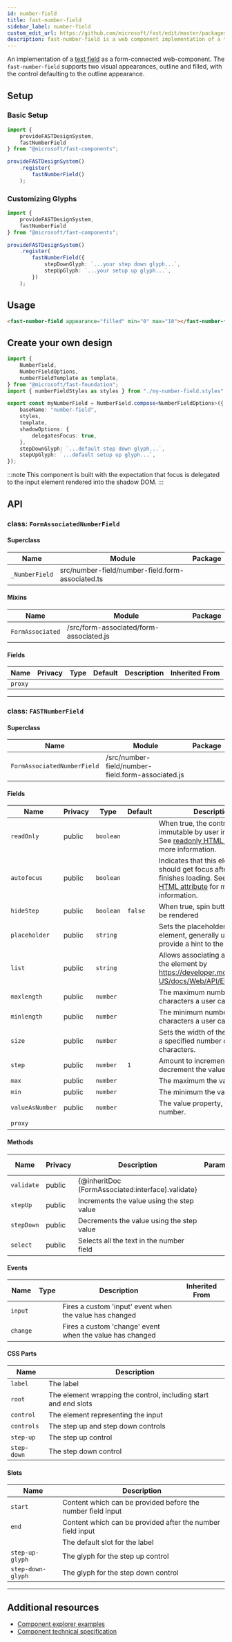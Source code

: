 ```yaml
---
id: number-field
title: fast-number-field
sidebar_label: number-field
custom_edit_url: https://github.com/microsoft/fast/edit/master/packages/web-components/fast-foundation/src/number-field/README.md
description: fast-number-field is a web component implementation of a text field number input.
---
```


An implementation of a [text field](https://developer.mozilla.org/en-US/docs/Web/HTML/Element/Input/text) as a form-connected web-component. The `fast-number-field` supports two visual appearances, outline and filled, with the control defaulting to the outline appearance.

## Setup

### Basic Setup

```ts
import {
    provideFASTDesignSystem,
    fastNumberField
} from "@microsoft/fast-components";

provideFASTDesignSystem()
    .register(
        fastNumberField()
    );
```

### Customizing Glyphs

```ts
import {
    provideFASTDesignSystem,
    fastNumberField
} from "@microsoft/fast-components";

provideFASTDesignSystem()
    .register(
        fastNumberField({
            stepDownGlyph: `...your step down glyph...`,
            stepUpGlyph: `...your setup up glyph...`,
        })
    );
```

## Usage

```html live
<fast-number-field appearance="filled" min="0" max="10"></fast-number-field>
```

## Create your own design

```ts
import {
    NumberField,
    NumberFieldOptions,
    numberFieldTemplate as template,
} from "@microsoft/fast-foundation";
import { numberFieldStyles as styles } from "./my-number-field.styles";

export const myNumberField = NumberField.compose<NumberFieldOptions>({
    baseName: "number-field",
    styles,
    template,
    shadowOptions: {
        delegatesFocus: true,
    },
    stepDownGlyph: `...default step down glyph...`,
    stepUpGlyph: `...default setup up glyph...`,
});
```

:::note
This component is built with the expectation that focus is delegated to the input element rendered into the shadow DOM.
:::

## API



### class: `FormAssociatedNumberField`

#### Superclass

| Name           | Module                                           | Package |
| -------------- | ------------------------------------------------ | ------- |
| `_NumberField` | src/number-field/number-field.form-associated.ts |         |

#### Mixins

| Name             | Module                                  | Package |
| ---------------- | --------------------------------------- | ------- |
| `FormAssociated` | /src/form-associated/form-associated.js |         |

#### Fields

| Name    | Privacy | Type | Default | Description | Inherited From |
| ------- | ------- | ---- | ------- | ----------- | -------------- |
| `proxy` |         |      |         |             |                |

<hr/>



### class: `FASTNumberField`

#### Superclass

| Name                        | Module                                            | Package |
| --------------------------- | ------------------------------------------------- | ------- |
| `FormAssociatedNumberField` | /src/number-field/number-field.form-associated.js |         |

#### Fields

| Name            | Privacy | Type      | Default | Description                                                                                                                                                                                                                 | Inherited From            |
| --------------- | ------- | --------- | ------- | --------------------------------------------------------------------------------------------------------------------------------------------------------------------------------------------------------------------------- | ------------------------- |
| `readOnly`      | public  | `boolean` |         | When true, the control will be immutable by user interaction. See [readonly HTML attribute](https://developer.mozilla.org/en-US/docs/Web/HTML/Attributes/readonly) for more information.                                 |                           |
| `autofocus`     | public  | `boolean` |         | Indicates that this element should get focus after the page finishes loading. See [autofocus HTML attribute](https://developer.mozilla.org/en-US/docs/Web/HTML/Element/input#htmlattrdefautofocus) for more information. |                           |
| `hideStep`      | public  | `boolean` | `false` | When true, spin buttons will not be rendered                                                                                                                                                                                |                           |
| `placeholder`   | public  | `string`  |         | Sets the placeholder value of the element, generally used to provide a hint to the user.                                                                                                                                    |                           |
| `list`          | public  | `string`  |         | Allows associating a [datalist](https://developer.mozilla.org/en-US/docs/Web/HTML/Element/datalist) to the element by https://developer.mozilla.org/en-US/docs/Web/API/Element/id.                                      |                           |
| `maxlength`     | public  | `number`  |         | The maximum number of characters a user can enter.                                                                                                                                                                          |                           |
| `minlength`     | public  | `number`  |         | The minimum number of characters a user can enter.                                                                                                                                                                          |                           |
| `size`          | public  | `number`  |         | Sets the width of the element to a specified number of characters.                                                                                                                                                          |                           |
| `step`          | public  | `number`  | `1`     | Amount to increment or decrement the value by                                                                                                                                                                               |                           |
| `max`           | public  | `number`  |         | The maximum the value can be                                                                                                                                                                                                |                           |
| `min`           | public  | `number`  |         | The minimum the value can be                                                                                                                                                                                                |                           |
| `valueAsNumber` | public  | `number`  |         | The value property, typed as a number.                                                                                                                                                                                      |                           |
| `proxy`         |         |           |         |                                                                                                                                                                                                                             | FormAssociatedNumberField |

#### Methods

| Name       | Privacy | Description                                       | Parameters | Return | Inherited From |
| ---------- | ------- | ------------------------------------------------- | ---------- | ------ | -------------- |
| `validate` | public  | {@inheritDoc (FormAssociated:interface).validate} |            | `void` |                |
| `stepUp`   | public  | Increments the value using the step value         |            | `void` |                |
| `stepDown` | public  | Decrements the value using the step value         |            | `void` |                |
| `select`   | public  | Selects all the text in the number field          |            | `void` |                |

#### Events

| Name     | Type | Description                                              | Inherited From |
| -------- | ---- | -------------------------------------------------------- | -------------- |
| `input`  |      | Fires a custom 'input' event when the value has changed  |                |
| `change` |      | Fires a custom 'change' event when the value has changed |                |

#### CSS Parts

| Name        | Description                                                     |
| ----------- | --------------------------------------------------------------- |
| `label`     | The label                                                       |
| `root`      | The element wrapping the control, including start and end slots |
| `control`   | The element representing the input                              |
| `controls`  | The step up and step down controls                              |
| `step-up`   | The step up control                                             |
| `step-down` | The step down control                                           |

#### Slots

| Name              | Description                                                 |
| ----------------- | ----------------------------------------------------------- |
| `start`           | Content which can be provided before the number field input |
| `end`             | Content which can be provided after the number field input  |
|                   | The default slot for the label                              |
| `step-up-glyph`   | The glyph for the step up control                           |
| `step-down-glyph` | The glyph for the step down control                         |

<hr/>


## Additional resources

* [Component explorer examples](https://explore.fast.design/components/fast-number-field)
* [Component technical specification](https://github.com/microsoft/fast/blob/master/packages/web-components/fast-foundation/src/number-field/number-field.spec.md)